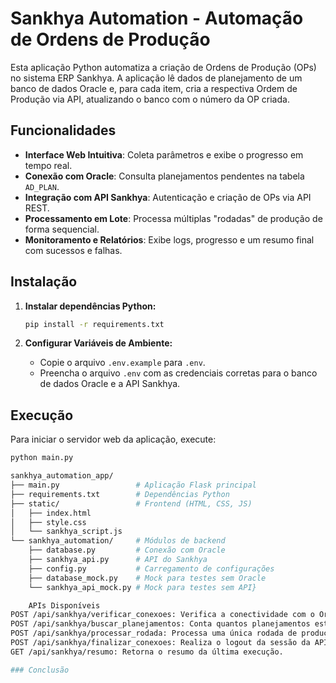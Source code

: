 # Sankhya Automation - Automação de Ordens de Produção

Esta aplicação Python automatiza a criação de Ordens de Produção (OPs) no sistema ERP Sankhya. A aplicação lê dados de planejamento de um banco de dados Oracle e, para cada item, cria a respectiva Ordem de Produção via API, atualizando o banco com o número da OP criada.

## Funcionalidades

- **Interface Web Intuitiva**: Coleta parâmetros e exibe o progresso em tempo real.
- **Conexão com Oracle**: Consulta planejamentos pendentes na tabela `AD_PLAN`.
- **Integração com API Sankhya**: Autenticação e criação de OPs via API REST.
- **Processamento em Lote**: Processa múltiplas "rodadas" de produção de forma sequencial.
- **Monitoramento e Relatórios**: Exibe logs, progresso e um resumo final com sucessos e falhas.

## Instalação

1.  **Instalar dependências Python:**
    ```bash
    pip install -r requirements.txt
    ```

2.  **Configurar Variáveis de Ambiente:**
    - Copie o arquivo `.env.example` para `.env`.
    - Preencha o arquivo `.env` com as credenciais corretas para o banco de dados Oracle e a API Sankhya.

## Execução

Para iniciar o servidor web da aplicação, execute:

```bash
python main.py

sankhya_automation_app/
├── main.py                 # Aplicação Flask principal
├── requirements.txt        # Dependências Python
├── static/                 # Frontend (HTML, CSS, JS)
│   ├── index.html
│   ├── style.css
│   └── sankhya_script.js
└── sankhya_automation/     # Módulos de backend
    ├── database.py         # Conexão com Oracle
    ├── sankhya_api.py      # API do Sankhya
    ├── config.py           # Carregamento de configurações
    ├── database_mock.py    # Mock para testes sem Oracle
    └── sankhya_api_mock.py # Mock para testes sem API}

    APIs Disponíveis
POST /api/sankhya/verificar_conexoes: Verifica a conectividade com o Oracle e a API Sankhya.
POST /api/sankhya/buscar_planejamentos: Conta quantos planejamentos estão pendentes para os parâmetros informados.
POST /api/sankhya/processar_rodada: Processa uma única rodada de produção.
POST /api/sankhya/finalizar_conexoes: Realiza o logout da sessão da API.
GET /api/sankhya/resumo: Retorna o resumo da última execução.

### Conclusão
